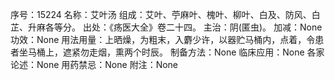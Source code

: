 序号：15224
名称：艾叶汤
组成：艾叶、苧麻叶、槐叶、柳叶、白及、防风、白芷、升麻各等分。
出处：《疡医大全》卷二十四。
主治：阴(匿虫)。
加减：None
功效：None
用法用量：上晒燥，为粗末，入麝少许，以器贮马桶内，点着，令患者坐马桶上，遮紧勿走烟，熏两个时辰。
制备方法：None
临床应用：None
各家论述：None
用药禁忌：None
附注：None
